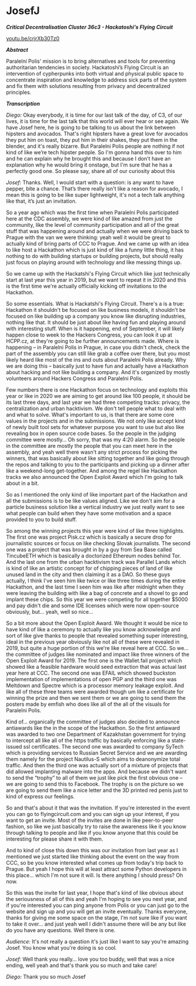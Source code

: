 # JosefJ

_**Critical Decentralisation Cluster 36c3 - Hackatoshi's Flying Circuit**_

[youtu.be/crjrXb30Tz0](https://youtu.be/crjrXb30Tz0)

_**Abstract**_

Paralelní Polis' mission is to bring alternatives and tools for preventing authoritarian tendencies in society. Hackatoshi’s Flying Circuit is an intervention of cypherpunks into both virtual and physical public space to concentrate inspiration and knowledge to address sick parts of the system and fix them with solutions resulting from privacy and decentralized principles.

_**Transcription**_

_Diego:_ Okay everybody, it is time for our last talk of the day, of С3, of our lives, it is time for the last talk that this world will ever hear or see again. We have Josef here, he is going to be talking to us about the link between hipsters and avocados. That's right hipsters have a great love for avocados they put him on toast, they put him in their shakes, they put them in the blender, and it's really bizarre. But Paralelni Polis people are nothing if not kind of like we’re tech hipster people. So I'm gonna hand this over to him and he can explain why he brought this and because I don't have an explanation why he would bring it onstage, but I'm sure that he has a perfectly good one. So please say, share all of our curiosity about this

_Josef:_ Thanks. Well, I would start with a question: is any want to have pepper, bite a chance. That’s there really isn't like a reason for avocado, I mean this is going to be like super lightweight, it's not a tech talk anything like that, it’s just an invitation.

So a year ago which was the first time when Paralelni Polis participated here at the CDC assembly, we were kind of like amazed from just the community, like the level of community participation and all of the great stuff that was happening around and actually when we were driving back to Prague with the van we were thinking: yeah well it would be great to actually kind of bring parts of CCC to Prague. And we came up with an idea to like host a Hackathon which is just kind of like a funny little thing, it has nothing to do with building startups or building projects, but should really just focus on playing around with technology and like messing things up.

So we came up with the Hackatshi's Flying Circuit which like just technically start at last year this year in 2019, but we want to repeat it in 2020 and this is the first time we're actually officially kicking off invitations to the Hackathon.

So some essentials. What is Hackatshi's Flying Circuit. There's a is a true: Hackathon it shouldn't be focused on like business models, it shouldn't be focused on like building up a company you know like disrupting industries, nothing like that. It should be just about like having fun and playing around with interesting stuff. When is it happening, end of September, it will likely happen close to week to the Hackers Congress, you can look it up at HCPP.cz, at they're going to be further announcements made. Where is happening – in Paralelni Polis in Prague, in case you didn't check, check the part of the assembly you can still like grab a coffee over there, but you most likely heard like most of the ins and outs about Paralelni Polis already. Why we are doing this – basically just to have fun and actually have a Hackathon about hacking and not like building a company. And it's organized by mostly volunteers around Hackers Congress and Paralelni Polis.

Few numbers there is one Hackathon focus on technology and exploits this year or like in 2020 we are aiming to get around like 100 people, it should be its last three days, and last year we had three competing tracks: privacy, the centralization and urban hacktivism. We don't tell people what to deal with and what to solve. What's important to us, is that there are some core values in the projects and in the submissions. We not only like accept kind of newly built tool sets for whatever purpose you want to use but also like revealing box in open source code bases. So the people in the judging committee were mostly… Oh sorry, that was my 4:20 alarm. So the people in the committee are mostly the people that you can meet here in the assembly, and yeah well there wasn't any strict process for picking the winners, that was basically about like sitting together and like going through the repos and talking to you to the participants and picking up a dinner after like a weekend-long get-together. And among the regel like Hackathon tracks we also announced the Open Exploit Award which I'm going to talk about in a bit.

So as I mentioned the only kind of like important part of the Hackathon and all the submissions is to be like values aligned. Like we don't aim for a particle business solution like a vertical industry we just really want to see what people can build when they have some motivation and a space provided to you to build stuff.

So among the winning projects this year were kind of like three highlights. The first one was project Pisk.cz which is basically a secure drop for journalistic sources or focus on like checking Slovak journalists. The second one was a project that was brought in by a guy from Sea Base called TincubeETH which is basically a doctorized Ethereum nodes behind Tor. And the last one from the urban hacktivism track was Parallel Lands which is kind of like an artistic concept for of chipping pieces of land of like unused land in the city and then claiming it as a DAO. So these guys actually, I think I've seen him like twice or like three times during the entire Hackathon, and the last time I seen him was like after midnight when they were leaving the building with like a bag of concrete and a shovel to go and implant these chips. So this year we were competing for all together $5000 and pay didn't die and some IDE licenses which were now open-source obviously, but… yeah, well so nice…

So a bit more about the Open Exploit Award. We thought it would be nice to have kind of like a ceremony to actually like you know acknowledge and sort of like give thanks to people that revealed something super interesting, ideal in the previous year obviously like not all of these were revealed in 2019, but quite a huge portion of this we're like reveal here at CCC. So we… the committee of judges like nominated and impact like three winners of the Open Exploit Award for 2019. The first one is the Wallet.fail project which showed like a feasible hardware would seed extraction that was actual last year here at CCC. The second one was EFAIL which showed buckston implementation of implementations of open PGP and the third one was Meltdown and Spectre which is a processor memory leakage exploit. And like all of these three teams were awarded though um like a certificate for winning the prize and then we sent them or we are going to send them the posters made by emfish who does like all of the all of the visuals for Paralelni Polis.

Kind of… organically the committee of judges also decided to announce antiawards like the in the scope of the Hackathon. So the first antiaward was awarded to two one Department of Kazakhstan government for trying to intercept all like all of the https traffic by basically enforcing like a state-issued ssl certificates. The second one was awarded to company SyTech which is providing services to Russian Secret Service and we are awarding them namely for the project Nautilus-S which aims to deanonymize total traffic. And then the third one was actually sort of a mixture of projects that did allowed implanting malware into the apps. And because we didn't want to send the “trophy” to all of them we just like pick the first obvious one – we are going to send this to Facebook. The trophy is on the picture so we are going to send them like a nice letter and the 3D printed red penis just to kind of express our feelings.

So and that's about it that was the invitation. If you're interested in the event you can go to flyingcircuit.com and you can sign up your interest, if you want to get an invite. Most of the invites are done in like peer-to-peer fashion, so like we just basically try to raise the awareness like it you know through talking to people and like if you know anyone that this could be interesting for please share it with them.

And to kind of close this down this was our invitation from last year as I mentioned we just started like thinking about the event on the way from CCC, so be you know interested what comes up from today's trip back to Prague. But yeah I hope this will at least attract some Python developers in this place… which I'm not sure it will. Is there anything I should press? Oh now.

So this was the invite for last year, I hope that's kind of like obvious about the seriousness of all of this and yeah I'm hoping to see you next year, and if you're interested you can ping anyone from Polis or you can just go to the website and sign up and you will get an invite eventually. Thanks everyone, thanks for giving me some space on the stage, I'm not sure like if you want to take it over… and just yeah well I didn't assume there will be any but like do you have any questions. Well there is one.

_Audience:_ It's not really a question it's just like I want to say you're amazing Josef. You know what you're doing is so cool.

_Josef:_ Well thank you really… love you too buddy, well that was a nice ending, well yeah and that's thank you so much and take care!

_Diego:_ Thank you so much Josef
